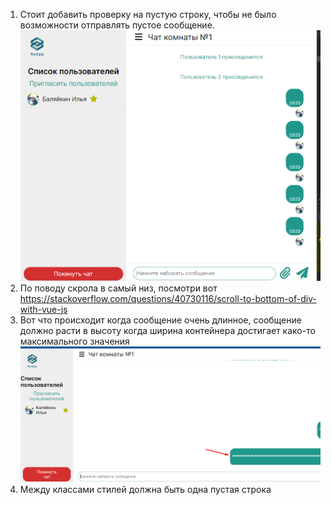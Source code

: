 1. Стоит добавить проверку на пустую строку, чтобы не было возможности отправлять пустое сообщение. ![img.png](img.png)
2. По поводу скрола в самый низ, посмотри
   вот https://stackoverflow.com/questions/40730116/scroll-to-bottom-of-div-with-vue-js
3. Вот что происходит когда сообщение очень длинное, сообщение должно расти в высоту когда ширина контейнера достигает
   како-то максимального значения ![img_1.png](img_1.png)
4. Между классами стилей должна быть одна пустая строка
